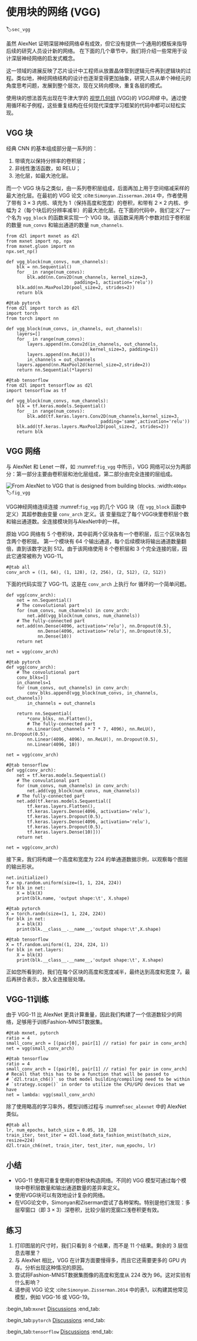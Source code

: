# 使用块的网络 (VGG)
:label:`sec_vgg`

虽然 AlexNet 证明深层神经网络卓有成效，但它没有提供一个通用的模板来指导后续的研究人员设计新的网络。
在下面的几个章节中，我们将介绍一些常用于设计深层神经网络的启发式概念。

这一领域的进展反映了芯片设计中工程师从放置晶体管到逻辑元件再到逻辑块的过程。类似地，神经网络结构的设计也逐渐变得更加抽象，研究人员从单个神经元的角度思考问题，发展到整个层次，现在又转向模块，重复各层的模式。

使用块的想法首先出现在牛津大学的 [视觉几何组](http://www.robots.ox.ac.uk/~vgg/) (VGG)的 *VGG网络* 中。通过使用循环和子例程，这些重复结构在任何现代深度学习框架的代码中都可以轻松实现。

## VGG 块

经典 CNN 的基本组成部分是一系列的：
1. 带填充以保持分辨率的卷积层；
1. 非线性激活函数，如 RELU；
1. 池化层，如最大池化层。

而一个 VGG 块与之类似，由一系列卷积层组成，后面再加上用于空间缩减采样的最大池化层。在最初的 VGG 论文 :cite:`Simonyan.Zisserman.2014` 中，作者使用了带有 $3\times3$ 内核、填充为 1（保持高度和宽度）的卷积，和带有 $2 \times 2$ 内核、步幅为 2（每个块后的分辨率减半）的最大池化层。在下面的代码中，我们定义了一个名为 `vgg_block` 的函数来实现一个 VGG 块。该函数采用两个参数对应于卷积层的数量 `num_convs` 和输出通道的数量 `num_channels`.

```{.python .input}
from d2l import mxnet as d2l
from mxnet import np, npx
from mxnet.gluon import nn
npx.set_np()

def vgg_block(num_convs, num_channels):
    blk = nn.Sequential()
    for _ in range(num_convs):
        blk.add(nn.Conv2D(num_channels, kernel_size=3,
                          padding=1, activation='relu'))
    blk.add(nn.MaxPool2D(pool_size=2, strides=2))
    return blk
```

```{.python .input}
#@tab pytorch
from d2l import torch as d2l
import torch
from torch import nn

def vgg_block(num_convs, in_channels, out_channels):
    layers=[]
    for _ in range(num_convs):
        layers.append(nn.Conv2d(in_channels, out_channels,
                                kernel_size=3, padding=1))
        layers.append(nn.ReLU())
        in_channels = out_channels
    layers.append(nn.MaxPool2d(kernel_size=2,stride=2))
    return nn.Sequential(*layers)
```

```{.python .input}
#@tab tensorflow
from d2l import tensorflow as d2l
import tensorflow as tf

def vgg_block(num_convs, num_channels):
    blk = tf.keras.models.Sequential()
    for _ in range(num_convs):
        blk.add(tf.keras.layers.Conv2D(num_channels,kernel_size=3,
                                    padding='same',activation='relu'))
    blk.add(tf.keras.layers.MaxPool2D(pool_size=2, strides=2))
    return blk
```

## VGG 网络

与 AlexNet 和 Lenet 一样，如 :numref:`fig_vgg` 中所示，VGG 网络可以分为两部分：第一部分主要由卷积层和池化层组成，第二部分由完全连接的层组成。

![From AlexNet to VGG that is designed from building blocks.](../img/vgg.svg)
:width:`400px`
:label:`fig_vgg`


VGG神经网络连续连接 :numref:`fig_vgg` 的几个 VGG 块（在 `vgg_block` 函数中定义）其超参数由变量 `conv_arch` 定义。该
变量指定了每个VGG块里卷积层个数和输出通道数。全连接模块则与AlexNet中的一样。

原始 VGG 网络有 5 个卷积块，其中前两个区块各有一个卷积层，后三个区块各包含两个卷积层。
第一个模块有 64 个输出通道，每个后续模块将输出通道数量翻倍，直到该数字达到 512。由于该网络使用 8 个卷积层和 3 个完全连接的层，因此它通常被称为 VGG-11。

```{.python .input}
#@tab all
conv_arch = ((1, 64), (1, 128), (2, 256), (2, 512), (2, 512))
```

下面的代码实现了 VGG-11。这是在 `conv_arch` 上执行 for 循环的一个简单问题。

```{.python .input}
def vgg(conv_arch):
    net = nn.Sequential()
    # The convolutional part
    for (num_convs, num_channels) in conv_arch:
        net.add(vgg_block(num_convs, num_channels))
    # The fully-connected part
    net.add(nn.Dense(4096, activation='relu'), nn.Dropout(0.5),
            nn.Dense(4096, activation='relu'), nn.Dropout(0.5),
            nn.Dense(10))
    return net

net = vgg(conv_arch)
```

```{.python .input}
#@tab pytorch
def vgg(conv_arch):
    # The convolutional part
    conv_blks=[]
    in_channels=1
    for (num_convs, out_channels) in conv_arch:
        conv_blks.append(vgg_block(num_convs, in_channels, out_channels))
        in_channels = out_channels

    return nn.Sequential(
        *conv_blks, nn.Flatten(),
        # The fully-connected part
        nn.Linear(out_channels * 7 * 7, 4096), nn.ReLU(), nn.Dropout(0.5),
        nn.Linear(4096, 4096), nn.ReLU(), nn.Dropout(0.5),
        nn.Linear(4096, 10))

net = vgg(conv_arch)
```

```{.python .input}
#@tab tensorflow
def vgg(conv_arch):
    net = tf.keras.models.Sequential()
    # The convulational part
    for (num_convs, num_channels) in conv_arch:
        net.add(vgg_block(num_convs, num_channels))
    # The fully-connected part
    net.add(tf.keras.models.Sequential([
        tf.keras.layers.Flatten(),
        tf.keras.layers.Dense(4096, activation='relu'),
        tf.keras.layers.Dropout(0.5),
        tf.keras.layers.Dense(4096, activation='relu'),
        tf.keras.layers.Dropout(0.5),
        tf.keras.layers.Dense(10)]))
    return net

net = vgg(conv_arch)
```

接下来，我们将构建一个高度和宽度为 224 的单通道数据示例，以观察每个图层的输出形状。

```{.python .input}
net.initialize()
X = np.random.uniform(size=(1, 1, 224, 224))
for blk in net:
    X = blk(X)
    print(blk.name, 'output shape:\t', X.shape)
```

```{.python .input}
#@tab pytorch
X = torch.randn(size=(1, 1, 224, 224))
for blk in net:
    X = blk(X)
    print(blk.__class__.__name__,'output shape:\t',X.shape)
```

```{.python .input}
#@tab tensorflow
X = tf.random.uniform((1, 224, 224, 1))
for blk in net.layers:
    X = blk(X)
    print(blk.__class__.__name__,'output shape:\t', X.shape)
```

正如您所看到的，我们在每个区块的高度和宽度减半，最终达到高度和宽度 7。最后再拼合表示，放入全连接层处理。

## VGG-11训练

由于 VGG-11 比 AlexNet 更具计算重量，因此我们构建了一个信道数较少的网络，足够用于训练Fashion-MNIST数据集。

```{.python .input}
#@tab mxnet, pytorch
ratio = 4
small_conv_arch = [(pair[0], pair[1] // ratio) for pair in conv_arch]
net = vgg(small_conv_arch)
```

```{.python .input}
#@tab tensorflow
ratio = 4
small_conv_arch = [(pair[0], pair[1] // ratio) for pair in conv_arch]
# Recall that this has to be a function that will be passed to
# `d2l.train_ch6()` so that model building/compiling need to be within
# `strategy.scope()` in order to utilize the CPU/GPU devices that we have
net = lambda: vgg(small_conv_arch)
```

除了使用略高的学习率外，模型训练过程与 :numref:`sec_alexnet` 中的 AlexNet 类似。

```{.python .input}
#@tab all
lr, num_epochs, batch_size = 0.05, 10, 128
train_iter, test_iter = d2l.load_data_fashion_mnist(batch_size, resize=224)
d2l.train_ch6(net, train_iter, test_iter, num_epochs, lr)
```

## 小结

* VGG-11 使用可重复使用的卷积块构造网络。不同的 VGG 模型可通过每个模块中卷积层数量和输出通道数量的差异来定义。
* 使用VGG块可以有效地设计复杂的网络。 
* 在VGG论文中，Simonyan和Ziserman尝试了各种架构。特别是他们发现：多层窄窗口（即 $3 \times 3$）深卷积，比较少层的宽窗口浅卷积更有效。


## 练习

1. 打印图层的尺寸时，我们只看到 8 个结果，而不是 11 个结果。剩余的 3 层信息去哪里？
1. 与 AlexNet 相比，VGG 在计算方面要慢得多，而且它还需要更多的 GPU 内存。分析出现这种情况的原因。
1. 尝试将Fashion-MNIST数据集图像的高度和宽度从 224 改为 96。这对实验有什么影响？
1. 请参阅 VGG 论文 :cite:`Simonyan.Zisserman.2014` 中的表1，以构建其他常见模型，例如 VGG-16 或 VGG-19。

:begin_tab:`mxnet`
[Discussions](https://discuss.d2l.ai/t/77)
:end_tab:

:begin_tab:`pytorch`
[Discussions](https://discuss.d2l.ai/t/78)
:end_tab:

:begin_tab:`tensorflow`
[Discussions](https://discuss.d2l.ai/t/277)
:end_tab:
